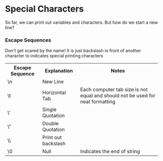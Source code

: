 # Special Characters

So far, we can print out variables and characters. But how do we start a new line?

### Escape Sequences

Don't get scared by the name! It is just backslash in front of another character to indicates special printing characters

<table>
    <tr>
        <th>Escape Sequence</th>
        <th>Explanation</th>
        <th>Notes</th>
    </tr>
    <tr>
        <td>\n</td>
        <td>New Line</td>
        <td></td>
    </tr>
    <tr>
        <td>\t</td>
        <td>Horizontal Tab</td>
        <td>Each computer tab size is not equal and should not be used for neat formatting</td>
    </tr>
    <tr>
        <td>\'</td>
        <td>Single Quotation</td>
        <td></td>
    </tr>
    <tr>
        <td>\"</td>
        <td>Double Quotation</td>
        <td></td>
    </tr>
    <tr>
        <td>\\</td>
        <td>Print out backslash</td>
        <td></td>
    </tr>
    <tr>
        <td>\0</td>
        <td>Null</td>
        <td>Indicates the end of string</td>
    </tr>
</table>